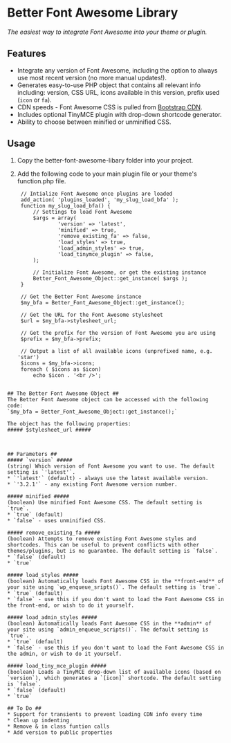 Better Font Awesome Library
===========================

*The easiest way to integrate Font Awesome into your theme or plugin.*

## Features ##
* Integrate any version of Font Awesome, including the option to always use most recent version (no more manual updates!).
* Generates easy-to-use PHP object that contains all relevant info including: version, CSS URL, icons available in this version, prefix used (`icon` or `fa`).
* CDN speeds - Font Awesome CSS is pulled from [Bootstrap CDN](http://www.bootstrapcdn.com/#fontawesome_tab).
* Includes optional TinyMCE plugin with drop-down shortcode generator.
* Ability to choose between minified or unminified CSS.

## Usage ##
1. Copy the better-font-awesome-libary folder into your project.

2. Add the following code to your main plugin file or your theme's function.php file.
   ```
	// Intialize Font Awesome once plugins are loaded
	add_action( 'plugins_loaded', 'my_slug_load_bfa' );
	function my_slug_load_bfa() {
		// Settings to load Font Awesome
		$args = array(
				'version' => 'latest',
				'minified' => true,
				'remove_existing_fa' => false,
				'load_styles' => true,
				'load_admin_styles' => true,
				'load_tinymce_plugin' => false,
		);
		
		// Initialize Font Awesome, or get the existing instance
		Better_Font_Awesome_Object::get_instance( $args );
	}
	
	// Get the Better Font Awesome instance
	$my_bfa = Better_Font_Awesome_Object::get_instance();

	// Get the URL for the Font Awesome stylesheet
	$url = $my_bfa->stylesheet_url;
	
	// Get the prefix for the version of Font Awesome you are using
	$prefix = $my_bfa->prefix;
	
	// Output a list of all available icons (unprefixed name, e.g. 'star')
	$icons = $my_bfa->icons;
	foreach ( $icons as $icon)
		echo $icon . '<br />';
```

## The Better Font Awesome Object ##
The Better Font Awesome object can be accessed with the following code:  
`$my_bfa = Better_Font_Awesome_Object::get_instance();`

The object has the following properties:
##### $stylesheet_url #####



## Parameters ##
##### `version` #####
(string) Which version of Font Awesome you want to use. The default setting is `'latest'`.
* `'latest'` (default) - always use the latest available version.
* `'3.2.1'` - any existing Font Awesome version number.

##### minified #####
(boolean) Use minified Font Awesome CSS. The default setting is `true`.
* `true` (default)
* `false` - uses unminified CSS.

##### remove_existing_fa #####
(boolean) Attempts to remove existing Font Awesome styles and shortcodes. This can be useful to prevent conflicts with other themes/plugins, but is no guarantee. The default setting is `false`.
* `false` (default)
* `true`

##### load_styles #####
(boolean) Automatically loads Font Awesome CSS in the **front-end** of your site using `wp_enqueue_sripts()`. The default setting is `true`.
* `true` (default)
* `false` - use this if you don't want to load the Font Awesome CSS in the front-end, or wish to do it yourself.

##### load_admin_styles #####
(boolean) Automatically loads Font Awesome CSS in the **admin** of your site using `admin_enqueue_scripts()`. The default setting is `true`.
* `true` (default)
* `false` - use this if you don't want to load the Font Awesome CSS in the admin, or wish to do it yourself.

##### load_tiny_mce_plugin #####
(boolean) Loads a TinyMCE drop-down list of available icons (based on `version`), which generates a `[icon]` shortcode. The default setting is `false`.
* `false` (default)
* `true`

## To Do ##
* Support for transients to prevent loading CDN info every time
* Clean up indenting
* Remove & in class funtion calls
* Add version to public properties
